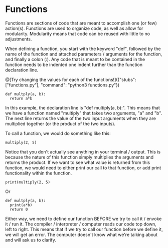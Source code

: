 # Functions

  Functions are sections of code that are meant to accomplish one (or few) action(s). Functions are used to organize code, as well as allow for modularity. Modularity
  means that code can be reused with little to no adjustments. 
  
  When defining a function, you start with the keyword "def", followed by the name of the function and attached parameters / arguments for the function, and finally a 
  colon (:). Any code that is meant to be contained in the function needs to be indented one indent further than the function declaration line. 
  
  @[Try changing the values for each of the functions!]({"stubs": ["functions.py"], "command": "python3 functions.py"})


    def multply(a, b):
      return a*b

  In this example, the declaration line is "def multiply(a, b):". This means that we have a function named "multiply" that takes two arguments, "a" and "b". The next
  line returns the value of the two input arguments when they are multiplied together (or the product of the two inputs). 
  
  To call a function, we would do something like this:
  
    multiply(2, 5)
    
  Notice that you don't actually see anything in your terminal / output. This is because the nature of this function simply multiplies the arguments and returns
  the product. If we want to see what value is returned from this function, we would need to either print our call to that function, or add print functionality
  within the function. 
  
    print(multiply(2, 5)
    
  Or
  
    def multply(a, b):
      print(a*b)
      return 0
      
  Either way, we need to define our function BEFORE we try to call it / envoke it / run it. The compiler / interpreter / computer reads our code top down, left to right.
  This means that if we try to call our function before we define it, we will get an error. The computer doesn't know what we're talking about and will ask us to 
  clarify. 
